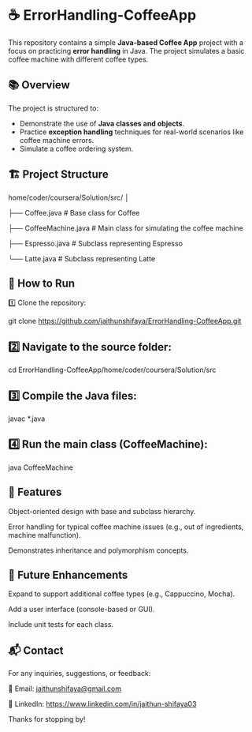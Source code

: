 # ☕ ErrorHandling-CoffeeApp

This repository contains a simple **Java-based Coffee App** project with a focus on practicing **error handling** in Java. The project simulates a basic coffee machine with different coffee types.

## 📚 Overview
The project is structured to:
- Demonstrate the use of **Java classes and objects**.
- Practice **exception handling** techniques for real-world scenarios like coffee machine errors.
- Simulate a coffee ordering system.

## 🏗️ Project Structure

home/coder/coursera/Solution/src/
│

├── Coffee.java # Base class for Coffee

├── CoffeeMachine.java # Main class for simulating the coffee machine

├── Espresso.java # Subclass representing Espresso

└── Latte.java # Subclass representing Latte

## 🚀 How to Run
1️⃣ Clone the repository:

git clone https://github.com/jaithunshifaya/ErrorHandling-CoffeeApp.git

## 2️⃣ Navigate to the source folder:

cd ErrorHandling-CoffeeApp/home/coder/coursera/Solution/src

## 3️⃣ Compile the Java files:

javac *.java

## 4️⃣ Run the main class (CoffeeMachine):

java CoffeeMachine

## 🌟 Features
Object-oriented design with base and subclass hierarchy.

Error handling for typical coffee machine issues (e.g., out of ingredients, machine malfunction).

Demonstrates inheritance and polymorphism concepts.

## 📝 Future Enhancements
Expand to support additional coffee types (e.g., Cappuccino, Mocha).

Add a user interface (console-based or GUI).

Include unit tests for each class.

## 📬 Contact
For any inquiries, suggestions, or feedback:

📧 Email: jaithunshifaya@gmail.com

💼 LinkedIn: https://www.linkedin.com/in/jaithun-shifaya03

Thanks for stopping by!


